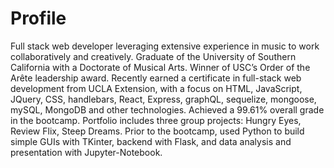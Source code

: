 # Profile

Full stack web developer leveraging extensive experience in music to work collaboratively and creatively. Graduate of the University of Southern California with a Doctorate of Musical Arts. Winner of USC’s Order of the Arête leadership award. Recently earned a certificate in full-stack web development from UCLA Extension, with a focus on HTML, JavaScript, JQuery, CSS, handlebars, React, Express, graphQL, sequelize, mongoose, mySQL, MongoDB and other technologies. Achieved a 99.61% overall grade in the bootcamp. Portfolio includes three group projects: Hungry Eyes, Review Flix, Steep Dreams. Prior to the bootcamp, used Python to build simple GUIs with TKinter, backend with Flask, and data analysis and presentation with Jupyter-Notebook. 

